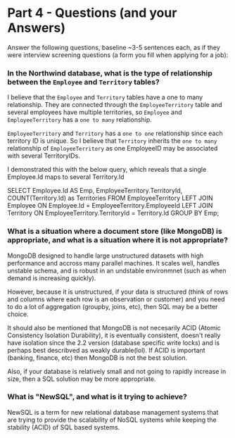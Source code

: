 # Part 4 - Questions (and your Answers)

Answer the following questions, baseline ~3-5 sentences each, as if they were
interview screening questions (a form you fill when applying for a job):

### In the Northwind database, what is the type of relationship between the `Employee` and `Territory` tables?

I believe that the `Employee` and `Territory` tables have a one to many relationship. They are connected through the `EmployeeTerritory` table and several employees have multiple territories, so `Employee` and `EmployeeTerritory` has a `one to many` relationship.

`EmployeeTerritory` and `Territory` has a `one to one` relationship since each territory ID is unique. So I believe that `Territory` inherits the `one to many` relationship of `EmployeeTerritory` as one EmployeeID may be associated with several TerritoryIDs.

I demonstrated this with the below query, which reveals that a single Employee.Id maps to several Territory.Id 

SELECT Employee.Id AS Emp, EmployeeTerritory.TerritoryId, 
COUNT(Territory.Id) as Territories
FROM EmployeeTerritory
LEFT JOIN Employee ON Employee.Id = EmployeeTerritory.EmployeeId
LEFT JOIN Territory ON EmployeeTerritory.TerritoryId = Territory.Id
GROUP BY Emp;




### What is a situation where a document store (like MongoDB) is appropriate, and what is a situation where it is not appropriate?

MongoDB designed to handle large unstructured datasets with high performance and accross many parallel machines. It scales well, handles unstable schema, and is robust in an undstable environmnet (such as when demand is increasing quickly).

However, because it is unstructured, if your data is structured (think of rows and columns where each row is an observation or customer) and you need to do a lot of aggregation (groupby, joins, etc), then SQL may be a better choice. 

It should also be mentioned that MongoDB is not necesarily ACID (Atomic Consistency Isolation Durability), it is eventually consistent, doesn't really have isolation since the 2.2 version (database specific write locks) and is perhaps best describved as weakly durable(lol). If ACID is important (banking, finance, etc) then MongoDB is not the best solution.

Also, if your database is relatively small and not going to rapidly increase in size, then a SQL solution may be more appropriate. 

### What is "NewSQL", and what is it trying to achieve?

NewSQL is a term for new relational database management systems that are trying to provide the scalability of NoSQL systems while keeping the stability (ACID) of SQL based systems.